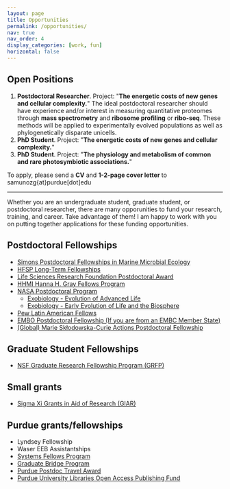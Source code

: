```yaml
---
layout: page
title: Opportunities
permalink: /opportunities/
nav: true
nav_order: 4
display_categories: [work, fun]
horizontal: false
---
```

## Open Positions

1. **Postdoctoral Researcher**. Project: "**The energetic costs of new genes and cellular complexity.**"
    The ideal postdoctoral researcher should have experience and/or interest in measuring quantitative proteomes through **mass spectrometry** and **ribosome profiling** or **ribo-seq**. These methods will be applied to experimentally evolved populations as well as phylogenetically disparate unicells.
3. **PhD Student**. Project: "**The energetic costs of new genes and cellular complexity.**"
4. **PhD Student**. Project: "**The physiology and metabolism of common and rare photosymbiotic associations.**"

To apply, please send a **CV** and **1-2-page cover letter** to samunozg{at}purdue[dot]edu

---

Whether you are an undergraduate student, graduate student, or postdoctoral researcher, there are many opporunities to fund your research, training, and career. Take advantage of them! I am happy to work with you on putting together applications for these funding opportunities.

## Postdoctoral Fellowships
  - [Simons Postdoctoral Fellowships in Marine Microbial Ecology](https://www.simonsfoundation.org/grant/simons-postdoctoral-fellowships-in-marine-microbial-ecology/)
  - [HFSP Long-Term Fellowships](https://www.hfsp.org/funding/hfsp-funding/postdoctoral-fellowships/)
  - [Life Sciences Research Foundation Postdoctoral Award](https://lsrf.org/apply/award-details/)
  - [HHMI Hanna H. Gray Fellows Program](https://www.hhmi.org/programs/hanna-h-gray-fellows)
  - [NASA Postdoctoral Program](https://npp.orau.org/index.html)
    - [Exobiology - Evolution of Advanced Life](https://www.zintellect.com/Opportunity/Details/0002-NPP-NOV24-ABProg-Astrobio?contractdesignation=2)
    - [Exobiology - Early Evolution of Life and the Biosphere](https://www.zintellect.com/Opportunity/Details/0001-NPP-NOV24-ABProg-Astrobio?contractdesignation=2)
  - [Pew Latin American Fellows](https://www.pewtrusts.org/en/projects/pew-latin-american-fellows)
  - [EMBO Postdoctoral Fellowship (If you are from an EMBC Member State)](https://www.embo.org/funding/fellowships-grants-and-career-support/postdoctoral-fellowships/)
  - [(Global) Marie Skłodowska-Curie Actions Postdoctoral Fellowship](https://marie-sklodowska-curie-actions.ec.europa.eu/actions/postdoctoral-fellowships)

## Graduate Student Fellowships
  - [NSF Graduate Research Fellowship Program (GRFP)](https://www.nsfgrfp.org/)

## Small grants
  - [Sigma Xi Grants in Aid of Research (GIAR)](https://www.sigmaxi.org/programs/grants-in-aid-of-research/)

## Purdue grants/fellowships
  - Lyndsey Fellowship
  - Waser EEB Assistantships
  - [Systems Fellows Program](https://www.purdue.edu/collaboratory/programs/fellows/learn-more/index.html)
  - [Graduate Bridge Program](https://www.purdue.edu/gradschool/diversity/programs/bridge/)
  - [Purdue Postdoc Travel Award](https://www.purdue.edu/gradschool/postdoctoral-studies/resources/career-development.php)
  - [Purdue University Libraries Open Access Publishing Fund](https://www.lib.purdue.edu/openaccess/fund)

